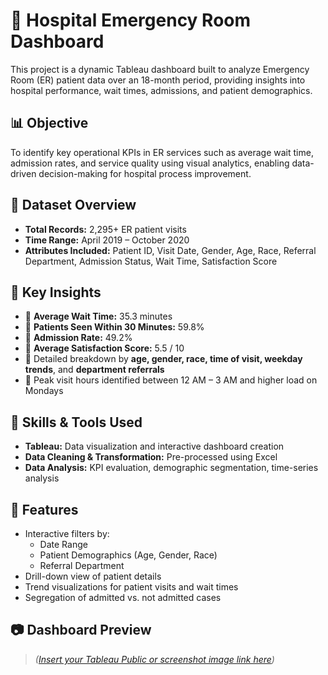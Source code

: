 # 🏥 Hospital Emergency Room Dashboard

This project is a dynamic Tableau dashboard built to analyze Emergency Room (ER) patient data over an 18-month period, providing insights into hospital performance, wait times, admissions, and patient demographics.

## 📊 Objective
To identify key operational KPIs in ER services such as average wait time, admission rates, and service quality using visual analytics, enabling data-driven decision-making for hospital process improvement.

## 📁 Dataset Overview
- **Total Records:** 2,295+ ER patient visits  
- **Time Range:** April 2019 – October 2020  
- **Attributes Included:** Patient ID, Visit Date, Gender, Age, Race, Referral Department, Admission Status, Wait Time, Satisfaction Score  

## 🚀 Key Insights
- 📌 **Average Wait Time:** 35.3 minutes  
- 📌 **Patients Seen Within 30 Minutes:** 59.8%  
- 📌 **Admission Rate:** 49.2%  
- 📌 **Average Satisfaction Score:** 5.5 / 10  
- 📌 Detailed breakdown by **age, gender, race, time of visit, weekday trends**, and **department referrals**  
- 📌 Peak visit hours identified between 12 AM – 3 AM and higher load on Mondays

## 🧠 Skills & Tools Used
- **Tableau:** Data visualization and interactive dashboard creation  
- **Data Cleaning & Transformation:** Pre-processed using Excel  
- **Data Analysis:** KPI evaluation, demographic segmentation, time-series analysis  

## 📌 Features
- Interactive filters by:
  - Date Range
  - Patient Demographics (Age, Gender, Race)
  - Referral Department
- Drill-down view of patient details
- Trend visualizations for patient visits and wait times
- Segregation of admitted vs. not admitted cases

## 📷 Dashboard Preview
> *([Insert your Tableau Public or screenshot image link here](https://public.tableau.com/shared/56PX9Y5PH?:display_count=n&:origin=viz_share_link))*

